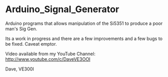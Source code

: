 # Arduino_Signal_Generator
Arduino programs that allows manipulation of the Si5351 to produce a poor man's Sig Gen. 

Its a work in progress and there are a few improvements and a few bugs to be fixed. Caveat emptor.

Video available from my YouTube Channel: 
http://www.youtube.com/c/DaveVE3OOI 


Dave, VE300I

